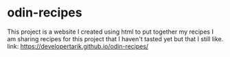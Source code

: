 # odin-recipes
This project is a website I created using html to put together my recipes
I am sharing recipes for this project that I haven't tasted yet but that I still like.
link: https://developertarik.github.io/odin-recipes/
